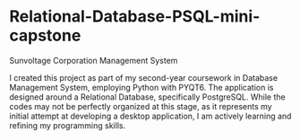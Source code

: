 # Relational-Database-PSQL-mini-capstone
Sunvoltage Corporation Management System 

I created this project as part of my second-year coursework in Database Management System, employing Python with PYQT6.
The application is designed around a Relational Database, specifically PostgreSQL.
While the codes may not be perfectly organized at this stage, as it represents my initial attempt at developing a desktop application, I am actively learning and refining my programming skills.

